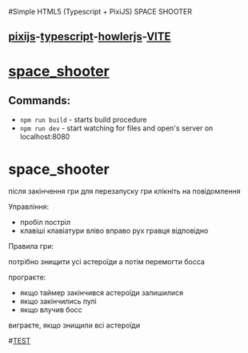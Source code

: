#Simple HTML5 (Typescript + PixiJS) SPACE SHOOTER

## [pixijs](https://pixijs.com/)-[typescript](https://www.typescriptlang.org/)-[howlerjs](https://howlerjs.com/)-[VITE](https://vitejs.dev/)

# [space_shooter](space-shooter-netgame.vercel.app/)

## Commands:

-   `npm run build` - starts build procedure
-   `npm run dev` - start watching for files and open's server on localhost:8080


# space_shooter

після закінчення гри для перезапуску гри клікніть на повідомлення

Управління:

- пробіл постріл
- клавіші клавіатури вліво вправо рух гравця відповідно

Правила гри:

потрібно знищити усі астероїди а потім перемогти босса


програєте:

- якщо таймер закінчився астероїди залишилися
- якщо закінчились пулі
- якщо влучив босс

виграєте, якщо знищили всі астероїди

#[TEST](https://drive.google.com/file/d/1q96psBIx_dIsufJnypSzn5gdwEDHHJB_/view?usp=sharing)
